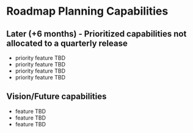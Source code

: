 # Roadmap Planning Capabilities 

## Later	(+6 months) - Prioritized capabilities not allocated to a quarterly release	
- priority feature TBD
- priority feature TBD
- priority feature TBD
- priority feature TBD

## Vision/Future capabilities
- feature TBD
- feature TBD
- feature TBD
